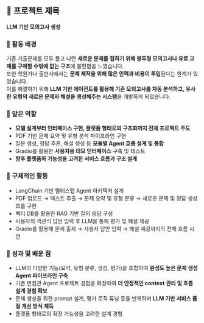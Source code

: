 
## 📌 프로젝트 제목
**LLM 기반 모의고사 생성**

### 🔎 활동 배경
기존 기출문제를 모두 풀고 나면 **새로운 문제를 접하기 위해 봉투형 모의고사나 유료 교재를 구매할 수밖에 없는 구조**에 불편함을 느꼈습니다.  
또한 학원가나 출판사에서는 **문제 제작을 위해 많은 인력과 비용이 투입**된다는 한계가 있었습니다.  
이를 해결하기 위해 **LLM 기반 에이전트를 활용해 기존 모의고사를 자동 분석하고, 유사한 유형의 새로운 문제와 해설을 생성해주는 시스템**을 개발하게 되었습니다.

### 🧩 맡은 역할
- **모델 설계부터 인터페이스 구현, 플랫폼 형태로의 구조화까지 전체 프로젝트 주도**  
- PDF 기반 문제 요약 및 유형 분석 파이프라인 구현  
- 질문 생성, 정답 추론, 해설 생성 등 **모듈별 Agent 흐름 설계 및 통합**  
- Gradio를 활용한 **사용자용 데모 인터페이스** 구축 및 테스트  
- **향후 플랫폼화 가능성을 고려한 서비스 흐름과 구조 설계**

### 🔧 구체적인 활동
- LangChain 기반 멀티스텝 Agent 아키텍처 설계  
- PDF 업로드 → 텍스트 추출 → 문제 요약 및 유형 분류 → 새로운 문제 및 정답 생성 흐름 구현  
- 벡터 DB를 활용한 RAG 기반 질의 응답 구성  
- 사용자의 객관식 답안 입력 후 LLM을 통해 평가 및 해설 제공  
- Gradio를 활용해 문제 출제 → 사용자 답안 입력 → 해설 제공까지의 전체 흐름 시연


### 🚀 성과 및 배운 점
- LLM의 다양한 기능(요약, 유형 분류, 생성, 평가)을 조합하여 **완성도 높은 문제 생성 Agent 파이프라인 구축**  
- 기존 면접관 Agent 프로젝트 경험을 확장하여 **더 안정적인 context 관리 및 흐름 설계 경험 확보**  
- 문제 생성을 위한 prompt 설계, 평가 로직 튜닝 등을 반복하며 **LLM 기반 서비스 품질 개선 방식 체득**  
- 플랫폼 형태로의 확장 가능성을 고려한 설계 경험
